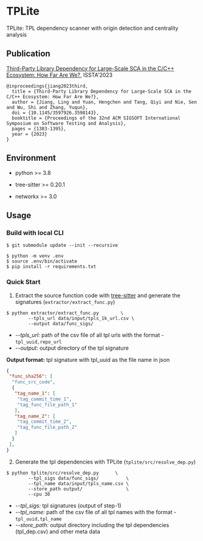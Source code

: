 # TPLite
TPLite: TPL dependency scanner with origin detection and centrality analysis

## Publication
[Third-Party Library Dependency for Large-Scale SCA in the C/C++ Ecosystem: How Far Are We?](https://dl.acm.org/doi/10.1145/3597926.3598143), ISSTA'2023

```
@inproceedings{jiang2023third,
  title = {Third-Party Library Dependency for Large-Scale SCA in the C/C++ Ecosystem: How Far Are We?},
  author = {Jiang, Ling and Yuan, Hengchen and Tang, Qiyi and Nie, Sen and Wu, Shi and Zhang, Yuqun},
  doi = {10.1145/3597926.3598143},
  booktitle = {Proceedings of the 32nd ACM SIGSOFT International Symposium on Software Testing and Analysis},
  pages = {1383-1395},
  year = {2023}
}
```

##  Environment

* python \>= 3.8

* tree-sitter >= 0.20.1
* networkx >= 3.0



##  Usage

### Build with local CLI

```shell
$ git submodule update --init --recursive

$ python -m venv .env
$ source .env/bin/activate
$ pip install -r requirements.txt
```



### Quick Start

1. Extract the source function code with [tree-sitter](https://github.com/tree-sitter/tree-sitter) and generate the signatures (`extractor/extract_func.py`)

```shell
$ python extractor/extract_func.py        \
		--tpls_url data/input/tpls_1k_url.csv \
		--output data/func_sigs/
```

* *--tpls_url:* path of the csv file of all tpl urls with the format -  `tpl_uuid,repo_url`
* *--output:* output directory of the tpl signature

**Output format:** tpl signature with tpl_uuid as the file name in json

```json
{
 "func_sha256": [
  "func_src_code",
  {
   "tag_name_1": [
    "tag_commit_time_1",
    "tag_func_file_path_1"
   ],
   "tag_name_2": [
    "tag_commit_time_2",
    "tag_func_file_path_2"
   ]
  }
 ], 
}
```



2. Generate the tpl dependencies with TPLite (`tplite/src/resolve_dep.py`)

```shell
$ python tplite/src/resolve_dep.py      \
		--tpl_sigs data/func_sigs/          \
		--tpl_name data/input/tpls_name.csv \
		--store_path output/                \
		--cpu 30
```

* *--tpl_sigs:* tpl signatures (output of step-1)
* *--tpl_name:* path of the csv file of all tpl names with the format - `tpl_uuid,tpl_name`
* *--store_path:* output directory including the tpl dependencies (tpl_dep.csv) and other meta data


